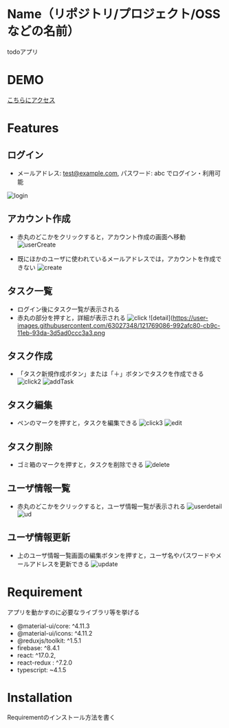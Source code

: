 # Name（リポジトリ/プロジェクト/OSS などの名前）

todoアプリ

# DEMO

[こちらにアクセス](https://django-vue-todo.herokuapp.com/)

# Features


## ログイン

- メールアドレス: test@example.com,
  パスワード: abc でログイン・利用可能

![login](https://user-images.githubusercontent.com/63027348/121768823-4bfa5b00-cb9b-11eb-9fef-e52d633cf5de.png)

## アカウント作成

- 赤丸のどこかをクリックすると，アカウント作成の画面へ移動
![userCreate](https://user-images.githubusercontent.com/63027348/121768994-23269580-cb9c-11eb-9150-b8e216431def.png)

- 既にほかのユーザに使われているメールアドレスでは，アカウントを作成できない
![create](https://user-images.githubusercontent.com/63027348/121768913-ca56fd00-cb9b-11eb-87df-d3d580f81730.png)

## タスク一覧

- ログイン後にタスク一覧が表示される
- 赤丸の部分を押すと，詳細が表示される
![click](https://user-images.githubusercontent.com/63027348/121769058-6da81200-cb9c-11eb-90a6-86c8bd89fe72.png)
![detail](https://user-images.githubusercontent.com/63027348/121769086-992afc80-cb9c-11eb-93da-3d5ad0ccc3a3.png

## タスク作成

- 「タスク新規作成ボタン」または「＋」ボタンでタスクを作成できる
![click2](https://user-images.githubusercontent.com/63027348/121769128-d5f6f380-cb9c-11eb-86d0-839f9f8a7036.png)
![addTask](https://user-images.githubusercontent.com/63027348/121769168-0f2f6380-cb9d-11eb-831d-3d46b6a2eb76.png)

## タスク編集

- ペンのマークを押すと，タスクを編集できる
![click3](https://user-images.githubusercontent.com/63027348/121769192-31c17c80-cb9d-11eb-81d8-069c6353e9ff.png)
![edit](https://user-images.githubusercontent.com/63027348/121769217-5158a500-cb9d-11eb-89f2-6712971d3489.png)

## タスク削除

- ゴミ箱のマークを押すと，タスクを削除できる
![delete](https://user-images.githubusercontent.com/63027348/121769264-8d8c0580-cb9d-11eb-924f-eb48345dfc22.png)

## ユーザ情報一覧

- 赤丸のどこかをクリックすると，ユーザ情報一覧が表示される
![userdetail](https://user-images.githubusercontent.com/63027348/121769293-bc09e080-cb9d-11eb-93a7-b024ab9ee731.png)
![ud](https://user-images.githubusercontent.com/63027348/121769318-dba10900-cb9d-11eb-9d84-7a4df9104b74.png)

## ユーザ情報更新
- 上のユーザ情報一覧画面の編集ボタンを押すと，ユーザ名やパスワードやメールアドレスを更新できる
![update](https://user-images.githubusercontent.com/63027348/121769350-21f66800-cb9e-11eb-9898-72122fe75139.png)


# Requirement

アプリを動かすのに必要なライブラリ等を挙げる

- @material-ui/core: ^4.11.3
- @material-ui/icons: ^4.11.2
- @reduxjs/toolkit: ^1.5.1
- firebase: ^8.4.1
- react: ^17.0.2,
- react-redux : ^7.2.0
- typescript: ~4.1.5



# Installation

Requirementのインストール方法を書く
